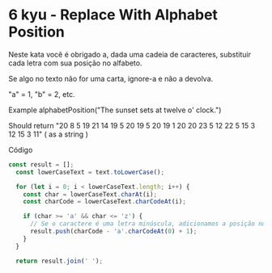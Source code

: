 # 6 kyu - Replace With Alphabet Position

Neste kata você é obrigado a, dada uma cadeia de caracteres, substituir cada letra com sua posição no alfabeto.

Se algo no texto não for uma carta, ignore-a e não a devolva.

"a" = 1, "b" = 2, etc.

Example
alphabetPosition("The sunset sets at twelve o' clock.")

Should return
"20 8 5 19 21 14 19 5 20 19 5 20 19 1 20 20 23 5 12 22 5 15 3 12 15 3 11" ( as a string )

Código 
```js
const result = [];
  const lowerCaseText = text.toLowerCase();

  for (let i = 0; i < lowerCaseText.length; i++) {
    const char = lowerCaseText.charAt(i);
    const charCode = lowerCaseText.charCodeAt(i);

    if (char >= 'a' && char <= 'z') {
      // Se o caractere é uma letra minúscula, adicionamos a posição no alfabeto ao resultado
      result.push(charCode - 'a'.charCodeAt(0) + 1);
    }
  }

  return result.join(' ');
```
